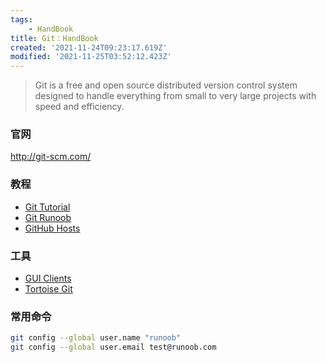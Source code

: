```yaml
---
tags: 
    - HandBook
title: Git：HandBook
created: '2021-11-24T09:23:17.619Z'
modified: '2021-11-25T03:52:12.423Z'
---
```


> Git is a free and open source distributed version control system designed to handle everything from small to very large projects with speed and efficiency.

### 官网

<http://git-scm.com/>

### 教程

- [Git Tutorial](http://git-scm.com/docs/gittutorial)
- [Git Runoob](https://www.runoob.com/git/git-tutorial.html)
- [GitHub Hosts](https://blog.csdn.net/weixin_43804496/article/details/131475204)

### 工具

- [GUI Clients](https://git-scm.com/downloads/guis)
- [Tortoise Git](https://tortoisegit.org/)

### 常用命令

```bash
git config --global user.name "runoob"
git config --global user.email test@runoob.com
```
